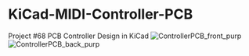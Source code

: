 # KiCad-MIDI-Controller-PCB
Project #68 PCB Controller Design in KiCad
![ControllerPCB_front_purp](https://github.com/user-attachments/assets/cc4b143e-cdde-4a79-b2d4-3037fed9b52b)
![ControllerPCB_back_purp](https://github.com/user-attachments/assets/f7848ac4-812d-46b6-8232-813cb4139646)
